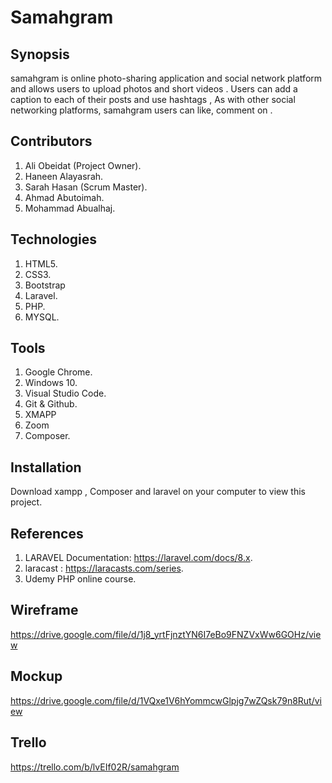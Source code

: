 # Samahgram


## Synopsis
samahgram is online photo-sharing application and social network platform and allows users to upload photos and short videos . Users can add a caption to each of their posts and use hashtags , As with other social networking platforms, samahgram users can like, comment on .

## Contributors
1. Ali Obeidat (Project Owner).
2. Haneen Alayasrah.
3. Sarah Hasan (Scrum Master).
4. Ahmad Abutoimah.
5. Mohammad Abualhaj.

## Technologies
1. HTML5.
2. CSS3.
3. Bootstrap
4. Laravel.
5. PHP.
6. MYSQL.

## Tools
1. Google Chrome.
2. Windows 10.
3. Visual Studio Code.
4. Git & Github.
5. XMAPP
6. Zoom
7. Composer.

## Installation
Download xampp , Composer and laravel on your computer to view this project.

## References
1. LARAVEL Documentation: https://laravel.com/docs/8.x.
2. laracast : https://laracasts.com/series.
3. Udemy PHP online course.

## Wireframe
https://drive.google.com/file/d/1j8_yrtFjnztYN6I7eBo9FNZVxWw6GOHz/view

## Mockup
https://drive.google.com/file/d/1VQxe1V6hYommcwGlpjg7wZQsk79n8Rut/view

## Trello
https://trello.com/b/lvEIf02R/samahgram
